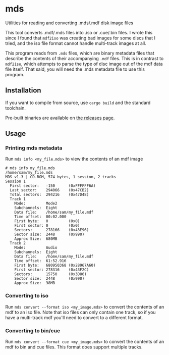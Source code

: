 # mds

Utilities for reading and converting .mds/.mdf disk image files

This tool converts .mdf/.mds files into .iso or .cue/.bin files. I wrote this
since I found that `mdf2iso` was creating bad images for some discs that I
tried, and the iso file format cannot handle multi-track images at all.

This program reads from `.mds` files, which are binary metadata files that
describe the contents of their accompanying `.mdf` files. This is in contrast to
`mdf2iso`, which attempts to parse the type of disc image out of the mdf data
file itself. That said, you will need the .mds metadata file to use this
program.

## Installation

If you want to compile from source, use `cargo build` and the standard
toolchain.

Pre-built binaries are available on [the releases page](https://github.com/delta62/mds/releases).

## Usage

### Printing mds metadata

Run `mds info <my_file.mds>` to view the contents of an mdf image

```
# mds info my_file.mds
/home/sam/my_file.mds
MDS v1.3 | CD-ROM, 574 bytes, 1 session, 2 tracks
Session 1
  First sector:   -150      (0xFFFFFF6A)
  Last sector:    294066    (0x47CB2)
  Total sectors:  294216    (0x47D48)
  Track 1
    Mode:         Mode2
    Subchannels:  Eight
    Data file:    /home/sam/my_file.mdf
    Time offset:  00:02.000
    First byte:   0         (0x0)
    First sector: 0         (0x0)
    Sectors:      278166    (0x43E96)
    Sector size:  2448      (0x990)
    Approx Size:  680MB
  Track 2
    Mode:         Audio
    Subchannels:  Eight
    Data file:    /home/sam/my_file.mdf
    Time offset:  61:52.916
    First byte:   680950368 (0x28967A60)
    First sector: 278316    (0x43F2C)
    Sectors:      15750     (0x3D86)
    Sector size:  2448      (0x990)
    Approx Size:  38MB
```

### Converting to iso

Run `mds convert --format iso <my_image.mds>` to convert the contents of an mdf to an iso
file. Note that iso files can only contain one track, so if you have a
multi-track mdf you'll need to convert to a different format.

### Converting to bin/cue

Run `mds convert --format cue <my_image.mds>` to convert the contents of an mdf to bin
and cue files. This format does support multiple tracks.
